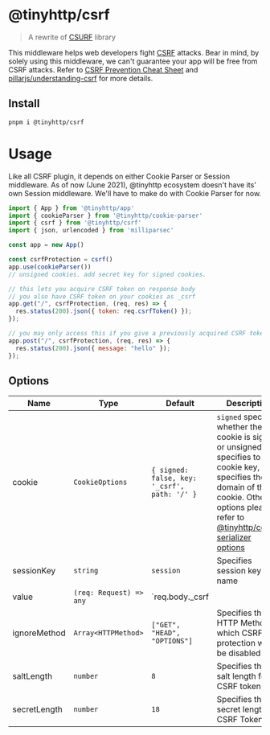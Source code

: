 # @tinyhttp/csrf

<!-- badges goes here -->

> A rewrite of [CSURF](https://github.com/expressjs/csurf) library

<!-- description goes here -->

This middleware helps web developers fight [CSRF](https://en.wikipedia.org/wiki/Cross-site_request_forgery) attacks. Bear in mind, by solely using this middleware, we can't guarantee your app will be free from CSRF attacks. Refer to [CSRF Prevention Cheat Sheet](https://cheatsheetseries.owasp.org/cheatsheets/Cross-Site_Request_Forgery_Prevention_Cheat_Sheet.html) and [pillarjs/understanding-csrf](https://github.com/pillarjs/understanding-csrf) for more details.

## Install

```
pnpm i @tinyhttp/csrf
```

# Usage

Like all CSRF plugin, it depends on either Cookie Parser or Session middleware. As of now (June 2021), @tinyhttp ecosystem doesn't have its' own Session middleware. We'll have to make do with Cookie Parser for now.

```js
import { App } from '@tinyhttp/app'
import { cookieParser } from '@tinyhttp/cookie-parser'
import { csrf } from '@tinyhttp/csrf'
import { json, urlencoded } from 'milliparsec'

const app = new App()

const csrfProtection = csrf()
app.use(cookieParser()) 
// unsigned cookies. add secret key for signed cookies.

// this lets you acquire CSRF token on response body
// you also have CSRF token on your cookies as _csrf
app.get("/", csrfProtection, (req, res) => {
  res.status(200).json({ token: req.csrfToken() });
});

// you may only access this if you give a previously acquired CSRF token
app.post("/", csrfProtection, (req, res) => {
  res.status(200).json({ message: "hello" });
});
```

## Options

| Name | Type | Default | Description |
| --- | --- | --- | --- |
| cookie | `CookieOptions` | `{ signed: false, key: '_csrf', path: '/' }` | `signed` specifies whether the cookie is signed or unsigned, `key` specifies to the cookie key, `path` specifies the domain of the cookie. Other options please refer to [@tinyhttp/cookie serializer options](https://github.com/tinyhttp/tinyhttp/tree/master/packages/cookie#options-1) |
| sessionKey | `string` | `session` | Specifies session key name |
| value | `(req: Request) => any` | `req.body._csrf || req.query._csrf || req.headers["csrf-token"] || req.headers["xsrf-token"] || req.headers["x-csrf-token"] || req.headers["x-xsrf-token"]` | Specifies where to look for the CSRF token |
| ignoreMethod | `Array<HTTPMethod>` | `["GET", "HEAD", "OPTIONS"]` | Specifies the HTTP Method in which CSRF protection will be disabled |
| saltLength | `number` | `8` | Specifies the salt length for CSRF token |
| secretLength | `number` | `18` | Specifies the secret length for CSRF Token |
